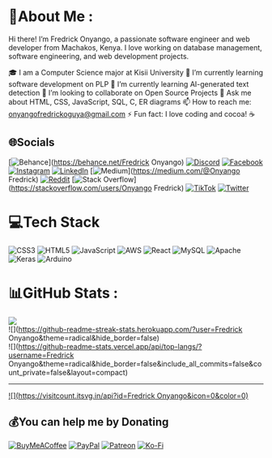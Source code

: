 # 💫About Me :
Hi there! I’m Fredrick Onyango, a passionate software engineer and web developer from Machakos, Kenya. I love working on database management, software engineering, and web development projects.

🎓 I am a Computer Science major at Kisii University
🔭 I’m currently learning software development on PLP
🌱 I’m currently learning AI-generated text detection
👯 I’m looking to collaborate on Open Source Projects
💬 Ask me about HTML, CSS, JavaScript, SQL, C, ER diagrams
📫 How to reach me: onyangofredrickoguya@gmail.com
⚡ Fun fact: I love coding and cocoa! ☕

## 🌐Socials
[![Behance](https://img.shields.io/badge/Behance-1769ff?logo=behance&logoColor=white)](https://behance.net/Fredrick Onyango) [![Discord](https://img.shields.io/badge/Discord-%237289DA.svg?logo=discord&logoColor=white)](htttps://discord.gg/fredricode) [![Facebook](https://img.shields.io/badge/Facebook-%231877F2.svg?logo=Facebook&logoColor=white)](https://facebook.com/https://www.facebook.com/fredrickonyangooguya) [![Instagram](https://img.shields.io/badge/Instagram-%23E4405F.svg?logo=Instagram&logoColor=white)](https://instagram.com/fredrickonyangooguya) [![LinkedIn](https://img.shields.io/badge/LinkedIn-%230077B5.svg?logo=linkedin&logoColor=white)](https://linkedin.com/in/https://www.linkedin.com/in/onyango-fredrick-0220a4305/) [![Medium](https://img.shields.io/badge/Medium-12100E?logo=medium&logoColor=white)](https://medium.com/@Onyango Fredrick) [![Reddit](https://img.shields.io/badge/Reddit-%23FF4500.svg?logo=Reddit&logoColor=white)](https://reddit.com/user/SubstantialBaby2576) [![Stack Overflow](https://img.shields.io/badge/-Stackoverflow-FE7A16?logo=stack-overflow&logoColor=white)](https://stackoverflow.com/users/Onyango Fredrick) [![TikTok](https://img.shields.io/badge/TikTok-%23000000.svg?logo=TikTok&logoColor=white)](https://tiktok.com/@fredricode) [![Twitter](https://img.shields.io/badge/Twitter-%231DA1F2.svg?logo=Twitter&logoColor=white)](https://twitter.com/Fredrickonyang0) 

# 💻Tech Stack
![CSS3](https://img.shields.io/badge/css3-%231572B6.svg?style=for-the-badge&logo=css3&logoColor=white) ![HTML5](https://img.shields.io/badge/html5-%23E34F26.svg?style=for-the-badge&logo=html5&logoColor=white) ![JavaScript](https://img.shields.io/badge/javascript-%23323330.svg?style=for-the-badge&logo=javascript&logoColor=%23F7DF1E) ![AWS](https://img.shields.io/badge/AWS-%23FF9900.svg?style=for-the-badge&logo=amazon-aws&logoColor=white) ![React](https://img.shields.io/badge/react-%2320232a.svg?style=for-the-badge&logo=react&logoColor=%2361DAFB) ![MySQL](https://img.shields.io/badge/mysql-%2300f.svg?style=for-the-badge&logo=mysql&logoColor=white) ![Apache](https://img.shields.io/badge/apache-%23D42029.svg?style=for-the-badge&logo=apache&logoColor=white) ![Keras](https://img.shields.io/badge/Keras-%23D00000.svg?style=for-the-badge&logo=Keras&logoColor=white) ![Arduino](https://img.shields.io/badge/-Arduino-00979D?style=for-the-badge&logo=Arduino&logoColor=white)
# 📊GitHub Stats :
![](https://github-readme-stats.vercel.app/api?username=FredrickOguya&theme=radical&hide_border=false&include_all_commits=false&count_private=false)<br/>
![](https://github-readme-streak-stats.herokuapp.com/?user=Fredrick Onyango&theme=radical&hide_border=false)<br/>
![](https://github-readme-stats.vercel.app/api/top-langs/?username=Fredrick Onyango&theme=radical&hide_border=false&include_all_commits=false&count_private=false&layout=compact)

---
[![](https://visitcount.itsvg.in/api?id=Fredrick Onyango&icon=0&color=0)](https://visitcount.itsvg.in)

  ## 💰You can help me by Donating
  [![BuyMeACoffee](https://img.shields.io/badge/Buy%20Me%20a%20Coffee-ffdd00?style=for-the-badge&logo=buy-me-a-coffee&logoColor=black)](https://buymeacoffee.com/https://buymeacoffee.com/fredricode) [![PayPal](https://img.shields.io/badge/PayPal-00457C?style=for-the-badge&logo=paypal&logoColor=white)](https://paypal.me/onyangofredrickoguya@gmail.com) [![Patreon](https://img.shields.io/badge/Patreon-F96854?style=for-the-badge&logo=patreon&logoColor=white)](https://patreon.com/Fredrickonyango) [![Ko-Fi](https://img.shields.io/badge/Ko--fi-F16061?style=for-the-badge&logo=ko-fi&logoColor=white)](https://ko-fi.com/ko-fi.com/onyangofredrick) 

  
